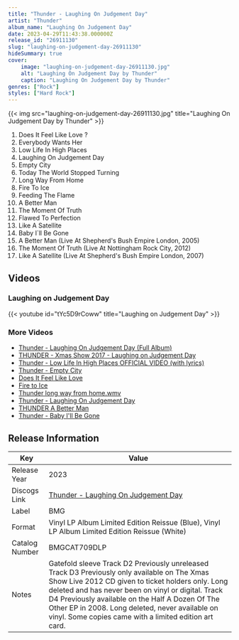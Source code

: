 ```yaml
---
title: "Thunder - Laughing On Judgement Day"
artist: "Thunder"
album_name: "Laughing On Judgement Day"
date: 2023-04-29T11:43:38.000000Z
release_id: "26911130"
slug: "laughing-on-judgement-day-26911130"
hideSummary: true
cover:
    image: "laughing-on-judgement-day-26911130.jpg"
    alt: "Laughing On Judgement Day by Thunder"
    caption: "Laughing On Judgement Day by Thunder"
genres: ["Rock"]
styles: ["Hard Rock"]
---
```


{{< img src="laughing-on-judgement-day-26911130.jpg" title="Laughing On Judgement Day by Thunder" >}}

<!-- section break -->

1. Does It Feel Like Love ?
2. Everybody Wants Her
3. Low Life In High Places
4. Laughing On Judgement Day
5. Empty City
6. Today The World Stopped Turning
7. Long Way From Home
8. Fire To Ice
9. Feeding The Flame
10. A Better Man
11. The Moment Of Truth
12. Flawed To Perfection
13. Like A Satellite
14. Baby I`ll Be Gone
15. A Better Man (Live At Shepherd's Bush Empire London, 2005)
16. The Moment Of Truth (Live At Nottingham Rock City, 2012)
17. Like A Satellite (Live At Shepherd's Bush Empire London, 2007)

<!-- section break -->




## Videos
### Laughing on Judgement Day
{{< youtube id="tYc5D9rCoww" title="Laughing on Judgement Day" >}}<br>

### More Videos

- [Thunder - Laughing On Judgement Day (Full Album)](https://www.youtube.com/watch?v=S-jl07EuBuE)
- [THUNDER - Xmas Show 2017 - Laughing on Judgement Day](https://www.youtube.com/watch?v=lDcoi5Vla3g)
- [Thunder - Low Life In High Places OFFICIAL VIDEO (with lyrics)](https://www.youtube.com/watch?v=wCZe70UfjPA)
- [Thunder - Empty City](https://www.youtube.com/watch?v=cdJIOJTMBYg)
- [Does It Feel Like Love](https://www.youtube.com/watch?v=oFmkyQq7bQU)
- [Fire to Ice](https://www.youtube.com/watch?v=FkPjUXquUwk)
- [Thunder long way from home.wmv](https://www.youtube.com/watch?v=V5qGKCfHZl0)
- [Thunder - Laughing On Judgement Day](https://www.youtube.com/watch?v=EU3buhICM9c)
- [THUNDER   A Better Man](https://www.youtube.com/watch?v=9zhqaQcd1mA)
- [Thunder - Baby I'll Be Gone](https://www.youtube.com/watch?v=KK3ekpyAl9M)


## Release Information
|  Key           | Value                                                |
| ---------------| ---------------------------------------------------- |
| Release Year   | 2023                                   |
| Discogs Link   | [Thunder - Laughing On Judgement Day](https://www.discogs.com/release/26911130-Thunder-Laughing-On-Judgement-Day) |
| Label          | BMG |
| Format         | Vinyl LP Album Limited Edition Reissue (Blue), Vinyl LP Album Limited Edition Reissue (White) |
| Catalog Number | BMGCAT709DLP |
| Notes | Gatefold sleeve Track D2 Previously unreleased Track D3 Previously only available on The Xmas Show Live 2012 CD given to ticket holders only. Long deleted and has never been on vinyl or digital. Track D4 Previously available on the Half A Dozen Of The Other EP in 2008. Long deleted, never available on vinyl.  Some copies came with a limited edition art card. |